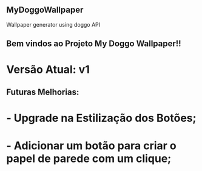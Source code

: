 ## MyDoggoWallpaper
Wallpaper generator using doggo API

## Bem vindos ao Projeto My Doggo Wallpaper!!

# Versão Atual: v1

## Futuras Melhorias:

# - Upgrade na Estilização dos Botões;
# - Adicionar um botão para criar o papel de parede com um clique;

